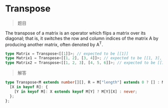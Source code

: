 # Transpose

<BtnGroup 
	issue="https://tsch.js.org/25270/solutions"
	answer="https://github.com/type-challenges/type-challenges/issues/32280"
/>

> 题目

The transpose of a matrix is an operator which flips a matrix over its diagonal; that is, it switches the row and column indices of the matrix A by producing another matrix, often denoted by A<sup>T</sup>.

```ts
type Matrix = Transpose<[[1]]>; // expected to be [[1]]
type Matrix1 = Transpose<[[1, 2], [3, 4]]>; // expected to be [[1, 3], [2, 4]]
type Matrix2 = Transpose<[[1, 2, 3], [4, 5, 6]]>; // expected to be [[1, 4], [2, 5], [3, 6]]
```

> 解答

```ts
type Transpose<M extends number[][], R = M["length"] extends 0 ? [] : M[0]> = {
  [X in keyof R]: {
    [Y in keyof M]: X extends keyof M[Y] ? M[Y][X] : never;
  };
};
```
